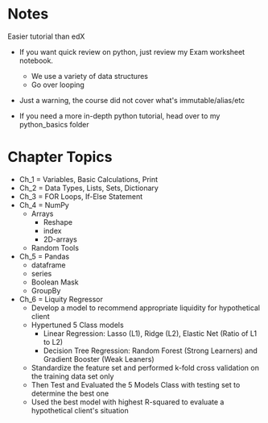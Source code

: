 # Notes

Easier tutorial than edX
- If you want quick review on python, just review my Exam worksheet notebook.
  - We use a variety of data structures
  - Go over looping

- Just a warning, the course did not cover what's immutable/alias/etc
- If you need a more in-depth python tutorial, head over to my python_basics folder

# Chapter Topics
- Ch_1 = Variables, Basic Calculations, Print
- Ch_2 = Data Types, Lists, Sets, Dictionary
- Ch_3 = FOR Loops, If-Else Statement
- Ch_4 = NumPy 
  - Arrays
    - Reshape
    - index
    - 2D-arrays
  - Random Tools
- Ch_5 = Pandas 
  - dataframe
  - series
  - Boolean Mask
  - GroupBy
- Ch_6 = Liquity Regressor 
  - Develop a model to recommend appropriate liquidity for hypothetical client
  - Hypertuned 5 Class models 
    - Linear Regression: Lasso (L1), Ridge (L2), Elastic Net (Ratio of L1 to L2)
    - Decision Tree Regression: Random Forest (Strong Learners) and Gradient Booster (Weak Leaners)
  - Standardize the feature set and performed k-fold cross validation on the training data set only
  - Then Test and Evaluated the 5 Models Class with testing set to determine the best one
  - Used the best model with highest R-squared to evaluate a hypothetical client's situation
  
